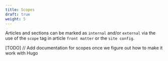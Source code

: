 ```yaml
---
title: Scopes
draft: true
weight: 5
---
```


Articles and sections can be marked as `internal` and/or `external` via the use of the `scope` tag in article 
`front matter` or the `site config`.

[TODO] // Add documentation for scopes once we figure out how to make it work with Hugo

